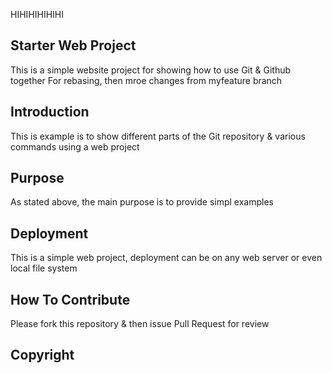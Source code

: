 HIHIHIHIHIHI
## Starter Web Project
This is a simple website project for showing how to use Git & Github together
For rebasing, then mroe changes from myfeature branch
## Introduction
This is example is to show different parts of the Git repository & various commands using a web project
## Purpose
As stated above, the main purpose is to provide simpl examples
## Deployment
This is a simple web project, deployment can be on any web server or even local file system
## How To Contribute
Please fork this repository & then issue Pull Request for review
## Copyright